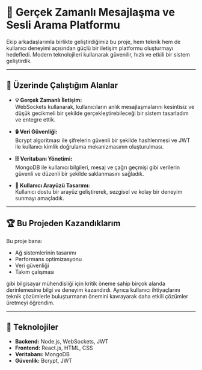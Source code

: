# 💬 Gerçek Zamanlı Mesajlaşma ve Sesli Arama Platformu

Ekip arkadaşlarımla birlikte geliştirdiğimiz bu proje, hem teknik hem de kullanıcı deneyimi açısından güçlü bir iletişim platformu oluşturmayı hedefledi. Modern teknolojileri kullanarak güvenilir, hızlı ve etkili bir sistem geliştirdik.

---

## 🚀 Üzerinde Çalıştığım Alanlar

- **💡 Gerçek Zamanlı İletişim:**  
  WebSockets kullanarak, kullanıcıların anlık mesajlaşmalarını kesintisiz ve düşük gecikmeli bir şekilde gerçekleştirebileceği bir sistem tasarladım ve entegre ettik.

- **🔒 Veri Güvenliği:**  
  Bcrypt algoritması ile şifrelerin güvenli bir şekilde hashlenmesi ve JWT ile kullanıcı kimlik doğrulama mekanizmasının oluşturulması.

- **🗄️ Veritabanı Yönetimi:**  
  MongoDB ile kullanıcı bilgileri, mesaj ve çağrı geçmişi gibi verilerin güvenli ve düzenli bir şekilde saklanmasını sağladık.

- **🎨 Kullanıcı Arayüzü Tasarımı:**  
  Kullanıcı dostu bir arayüz geliştirerek, sezgisel ve kolay bir deneyim sunmayı amaçladık.

---

## 🏆 Bu Projeden Kazandıklarım

Bu proje bana:  
- Ağ sistemlerinin tasarımı  
- Performans optimizasyonu  
- Veri güvenliği  
- Takım çalışması  

gibi bilgisayar mühendisliği için kritik öneme sahip birçok alanda derinlemesine bilgi ve deneyim kazandırdı. Ayrıca kullanıcı ihtiyaçlarını teknik çözümlerle buluşturmanın önemini kavrayarak daha etkili çözümler üretmeyi öğrendim.

---

## 🔗 Teknolojiler

- **Backend:** Node.js, WebSockets, JWT  
- **Frontend:** React.js, HTML, CSS  
- **Veritabanı:** MongoDB  
- **Güvenlik:** Bcrypt, JWT
